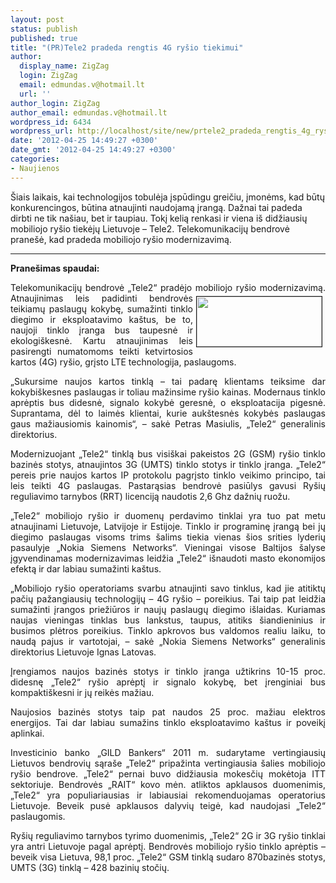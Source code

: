 ```yaml
---
layout: post
status: publish
published: true
title: "(PR)Tele2 pradeda rengtis 4G ryšio tiekimui"
author:
  display_name: ZigZag
  login: ZigZag
  email: edmundas.v@hotmail.lt
  url: ''
author_login: ZigZag
author_email: edmundas.v@hotmail.lt
wordpress_id: 6434
wordpress_url: http://localhost/site/new/prtele2_pradeda_rengtis_4g_rysio_tiekimui/
date: '2012-04-25 14:49:27 +0300'
date_gmt: '2012-04-25 14:49:27 +0300'
categories:
- Naujienos
---
```

<p>
	<span style="text-align: justify; ">&Scaron;iais laikais, kai technologijos tobulėja įspūdingu greičiu, įmonėms, kad būtų konkurencingos, būtina atnaujinti naudojamą įrangą. Dažnai tai padeda dirbti ne tik na&scaron;iau, bet ir taupiau. Tokį kelią renkasi ir viena i&scaron; didžiausių mobiliojo ry&scaron;io tiekėjų Lietuvoje &ndash; Tele2. Telekomunikacijų bendrovė prane&scaron;ė, kad pradeda mobiliojo ry&scaron;io modernizavimą.</span></p>
<hr />
<p>
	<strong style="text-align: justify; ">Prane&scaron;imas spaudai:</strong></p>
<p style="text-align: justify; ">
	Telekomunikacijų bendrovė &bdquo;Tele2&ldquo; pradėjo mobiliojo ry&scaron;io modernizavimą<img alt="" src="http://technews.lt/userfiles/print_logo(1).gif" style="border-top-width: 1px; border-right-width: 1px; border-bottom-width: 1px; border-left-width: 1px; border-top-style: solid; border-right-style: solid; border-bottom-style: solid; border-left-style: solid; margin-left: 5px; margin-right: 5px; margin-top: 5px; margin-bottom: 5px; float: right; width: 200px; height: 80px; " />. Atnaujinimas leis padidinti bendrovės teikiamų paslaugų kokybę, sumažinti tinklo diegimo ir eksploatavimo ka&scaron;tus, be to, naujoji tinklo įranga bus taupesnė ir ekologi&scaron;kesnė. Kartu atnaujinimas leis pasirengti numatomoms teikti ketvirtosios kartos (4G) ry&scaron;io, grįsto LTE technologija, paslaugoms.</p>
<p style="text-align: justify; ">
	&bdquo;Sukursime naujos kartos tinklą &ndash; tai padarę klientams teiksime dar kokybi&scaron;kesnes paslaugas ir toliau mažinsime ry&scaron;io kainas. Modernaus tinklo aprėptis bus didesnė, signalo kokybė geresnė, o eksploatacija pigesnė. Suprantama, dėl to laimės klientai, kurie auk&scaron;tesnės kokybės paslaugas gaus mažiausiomis kainomis&ldquo;, &ndash; sakė Petras Masiulis, &bdquo;Tele2&ldquo; generalinis direktorius.</p>
<p style="text-align: justify; ">
	Modernizuojant &bdquo;Tele2&ldquo; tinklą bus visi&scaron;kai pakeistos 2G (GSM) ry&scaron;io tinklo bazinės stotys, atnaujintos 3G (UMTS) tinklo stotys ir tinklo įranga. &bdquo;Tele2&ldquo; pereis prie naujos kartos IP protokolu pagrįsto tinklo veikimo principo, tai leis teikti 4G paslaugas. Pastarąsias bendrovė pasiūlys gavusi Ry&scaron;ių reguliavimo tarnybos (RRT) licenciją naudotis 2,6 Ghz dažnių ruožu.</p>
<p style="text-align: justify; ">
	&bdquo;Tele2&ldquo; mobiliojo ry&scaron;io ir duomenų perdavimo tinklai yra tuo pat metu atnaujinami Lietuvoje, Latvijoje ir Estijoje. Tinklo ir programinę įrangą bei jų diegimo paslaugas visoms trims &scaron;alims tiekia vienas &scaron;ios srities lyderių pasaulyje &bdquo;Nokia Siemens Networks&ldquo;. Vieningai visose Baltijos &scaron;alyse įgyvendinamas modernizavimas leidžia &bdquo;Tele2&ldquo; i&scaron;naudoti masto ekonomijos efektą ir dar labiau sumažinti ka&scaron;tus.</p>
<p style="text-align: justify; ">
	&bdquo;Mobiliojo ry&scaron;io operatoriams svarbu atnaujinti savo tinklus, kad jie atitiktų pačių pažangiausių technologijų &ndash; 4G ry&scaron;io &ndash; poreikius. Tai taip pat leidžia sumažinti įrangos priežiūros ir naujų paslaugų diegimo i&scaron;laidas. Kuriamas naujas vieningas tinklas bus lankstus, taupus, atitiks &scaron;iandieninius ir busimos plėtros poreikius. Tinklo apkrovos bus valdomos realiu laiku, to naudą pajus ir vartotojai, &ndash; sakė &bdquo;Nokia Siemens Networks&ldquo; generalinis direktorius Lietuvoje Ignas Latovas.</p>
<p style="text-align: justify; ">
	Įrengiamos naujos bazinės stotys ir tinklo įranga užtikrins 10-15 proc. didesnę &bdquo;Tele2&ldquo; ry&scaron;io aprėptį ir signalo kokybę, bet įrenginiai bus kompakti&scaron;kesni ir jų reikės mažiau.</p>
<p style="text-align: justify; ">
	Naujosios bazinės stotys taip pat naudos 25 proc. mažiau elektros energijos. Tai dar labiau sumažins tinklo eksploatavimo ka&scaron;tus ir poveikį aplinkai.</p>
<p style="text-align: justify; ">
	Investicinio banko &bdquo;GILD Bankers&ldquo; 2011 m. sudarytame vertingiausių Lietuvos bendrovių sąra&scaron;e &bdquo;Tele2&ldquo; pripažinta vertingiausia &scaron;alies mobiliojo ry&scaron;io bendrove. &bdquo;Tele2&ldquo; pernai buvo didžiausia mokesčių mokėtoja ITT sektoriuje. Bendrovės &bdquo;RAIT&ldquo; kovo mėn. atliktos apklausos duomenimis, &bdquo;Tele2&ldquo; yra populiariausias ir labiausiai rekomenduojamas operatorius Lietuvoje. Beveik pusė apklausos dalyvių teigė, kad naudojasi &bdquo;Tele2&ldquo; paslaugomis.</p>
<p style="text-align: justify; ">
	Ry&scaron;ių reguliavimo tarnybos tyrimo duomenimis, &bdquo;Tele2&ldquo; 2G ir 3G ry&scaron;io tinklai yra antri Lietuvoje pagal aprėptį. Bendrovės mobiliojo ry&scaron;io tinklo aprėptis &ndash; beveik visa Lietuva, 98,1 proc. &bdquo;Tele2&ldquo; GSM tinklą sudaro 870bazinės stotys, UMTS (3G) tinklą &ndash; 428 bazinių stočių.</p>
